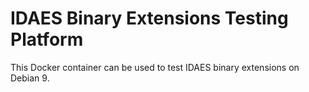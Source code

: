 IDAES Binary Extensions Testing Platform
=========================================

This Docker container can be used to test IDAES binary extensions on Debian 9.
